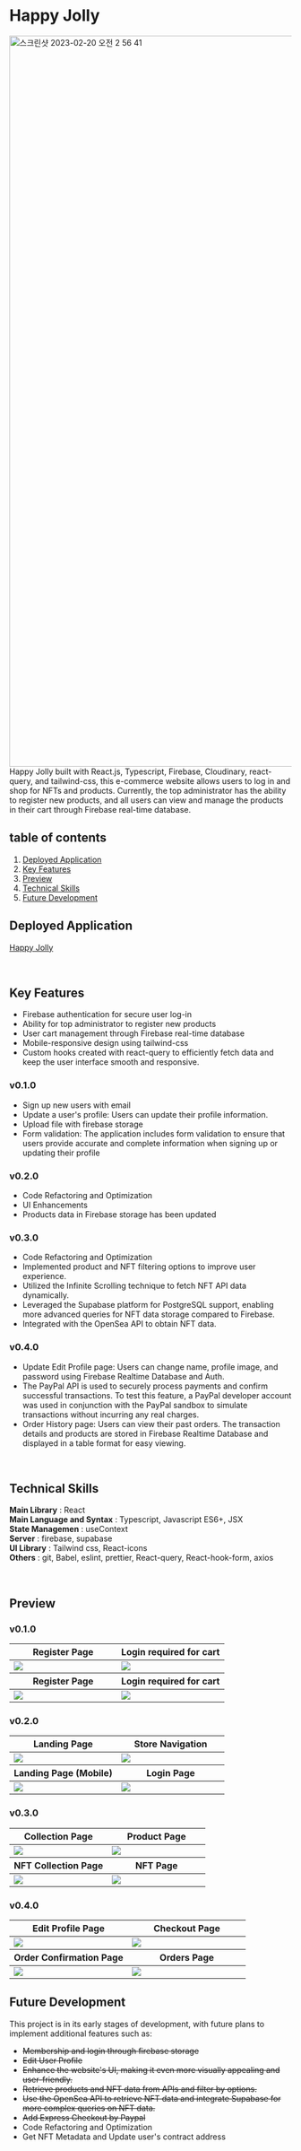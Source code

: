 # Happy Jolly

<img width="1304" alt="스크린샷 2023-02-20 오전 2 56 41" src="https://user-images.githubusercontent.com/69961780/220046017-7c1536c2-f7f3-4903-845b-acd6ec579a1e.png">
Happy Jolly built with React.js, Typescript, Firebase, Cloudinary, react-query, and tailwind-css, this e-commerce website allows users to log in and shop for NFTs and products. Currently, the top administrator has the ability to register new products, and all users can view and manage the products in their cart through Firebase real-time database.

## table of contents

1. [Deployed Application](#deployed-application)
2. [Key Features](#key-features)
3. [Preview](#preview)
4. [Technical Skills](#technical-skills)
5. [Future Development](#future-development)

## Deployed Application

<a href="https://happy-jolly.vercel.app/" target="_blank">Happy Jolly</a>

<br/>

## Key Features

- Firebase authentication for secure user log-in
- Ability for top administrator to register new products
- User cart management through Firebase real-time database
- Mobile-responsive design using tailwind-css
- Custom hooks created with react-query to efficiently fetch data and keep the user interface smooth and responsive.

### v0.1.0

- Sign up new users with email
- Update a user's profile: Users can update their profile information.
- Upload file with firebase storage
- Form validation: The application includes form validation to ensure that users provide accurate and complete information when signing up or updating their profile

### v0.2.0

- Code Refactoring and Optimization
- UI Enhancements
- Products data in Firebase storage has been updated

### v0.3.0

- Code Refactoring and Optimization
- Implemented product and NFT filtering options to improve user experience.
- Utilized the Infinite Scrolling technique to fetch NFT API data dynamically.
- Leveraged the Supabase platform for PostgreSQL support, enabling more advanced queries for NFT data storage compared to Firebase.
- Integrated with the OpenSea API to obtain NFT data.

### v0.4.0

- Update Edit Profile page: Users can change name, profile image, and password using Firebase Realtime Database and Auth.
- The PayPal API is used to securely process payments and confirm successful transactions. To test this feature, a PayPal developer account was used in conjunction with the PayPal sandbox to simulate transactions without incurring any real charges.
- Order History page: Users can view their past orders. The transaction details and products are stored in Firebase Realtime Database and displayed in a table format for easy viewing.

<br/>

## Technical Skills

<b>Main Library</b> : React <br/>
<b>Main Language and Syntax</b> : Typescript, Javascript ES6+, JSX <br/>
<b>State Managemen</b> : useContext <br/>
<b>Server</b> : firebase, supabase <br/>
<b>UI Library</b> : Tailwind css, React-icons <br/>
<b>Others</b> : git, Babel, eslint, prettier, React-query, React-hook-form, axios <br/>

<br/>

## Preview

### v0.1.0

<table width="100%">
  <thead>
    <tr>
      <th width="50%">Register Page</th>
      <th width="50%">Login required for cart</th>
    </tr>
  </thead>
  <tbody>
    <tr>
      <td width="50%"><img src="https://user-images.githubusercontent.com/69961780/218193003-1dd74c69-383e-4b5d-bcdd-2adb4ae7818d.gif"/></td>
      <td width="50%"><img src="https://user-images.githubusercontent.com/69961780/216543388-84d313ac-4e21-4e04-b63d-be43cb2f01a6.gif"/></td>
    </tr>
  </tbody>
    <thead>
    <tr>
      <th width="50%">Register Page</th>
      <th width="50%">Login required for cart</th>
    </tr>
  </thead>
  <tbody>
    <tr>
      <td width="50%"><img src="https://user-images.githubusercontent.com/69961780/216543412-394929af-826b-4c15-9e35-c8d090f900d5.gif"/></td>
      <td width="50%"><img src="https://user-images.githubusercontent.com/69961780/216533353-c1da824e-93fa-4236-a52d-fc9a21ade124.png"/></td>
    </tr>
  </tbody>
</table>

### v0.2.0

<table width="100%">
  <thead>
    <tr>
      <th width="50%">Landing Page</th>
      <th width="50%">Store Navigation</th>
    </tr>
  </thead>
  <tbody>
    <tr>
      <td width="50%"><img src="https://user-images.githubusercontent.com/69961780/220048658-a527ff02-9028-4219-b545-55887139e331.gif"/></td>
      <td width="50%"><img src="https://user-images.githubusercontent.com/69961780/220048933-e72a8bc5-910a-4c4a-81f7-08ddce79e0ce.png"/></td>
    </tr>
  </tbody>
    <thead>
    <tr>
      <th width="50%">Landing Page (Mobile)</th>
      <th width="50%">Login Page</th>
    </tr>
  </thead>
  <tbody>
    <tr>
      <td width="50%"><img src="https://user-images.githubusercontent.com/69961780/220049195-2f69991e-8bc3-4ecd-b1bf-144e2a51c5b5.png"/></td>
      <td width="50%"><img src="https://user-images.githubusercontent.com/69961780/220049749-55065938-176c-4d5a-a817-96e8e2ae8245.png"/></td>
    </tr>
  </tbody>
</table>

### v0.3.0

<table width="100%">
  <thead>
    <tr>
      <th width="50%">Collection Page</th>
      <th width="50%">Product Page</th>
    </tr>
  </thead>
  <tbody>
    <tr>
      <td width="50%"><img src="https://user-images.githubusercontent.com/69961780/226156864-b156bcc8-46f7-4396-9538-aabe8e879274.png"/></td>
      <td width="50%"><img src="https://user-images.githubusercontent.com/69961780/226156884-1e6758d7-cc97-4f39-a157-7bab65dac132.gif"/></td>
    </tr>
  </tbody>
    <thead>
    <tr>
      <th width="50%">NFT Collection Page</th>
      <th width="50%">NFT Page</th>
    </tr>
  </thead>
  <tbody>
    <tr>
      <td width="50%"><img src="https://user-images.githubusercontent.com/69961780/226156906-44750306-cc6a-4b04-9b44-d677aaa4a5d8.png"/></td>
      <td width="50%"><img src="https://user-images.githubusercontent.com/69961780/226156913-86cfb263-c68e-4fe3-9f97-cca86cb44468.gif"/></td>
    </tr>
  </tbody>
</table>

### v0.4.0

<table width="100%">
  <thead>
    <tr>
      <th width="50%">Edit Profile Page</th>
      <th width="50%">Checkout Page</th>
    </tr>
  </thead>
  <tbody>
    <tr>
      <td width="50%"><img src="https://user-images.githubusercontent.com/69961780/228140297-f98f3b59-2b59-40a0-a0bd-32f310be42e5.png"/></td>
      <td width="50%"><img src="https://user-images.githubusercontent.com/69961780/228140849-8dfc0519-7eed-4f92-a146-2fe5c459f56b.gif"/></td>
    </tr>
  </tbody>
    <thead>
    <tr>
      <th width="50%">Order Confirmation Page</th>
      <th width="50%">Orders Page</th>
    </tr>
  </thead>
  <tbody>
    <tr>
      <td width="50%"><img src="https://user-images.githubusercontent.com/69961780/228141066-02eb4081-62dd-4c1a-99dd-6c2a372cd716.png"/></td>
      <td width="50%"><img src="https://user-images.githubusercontent.com/69961780/228140981-5099e31d-251c-4fc4-9b94-385b67296c4e.png"/></td>
    </tr>
  </tbody>
</table>

## Future Development

This project is in its early stages of development, with future plans to implement additional features such as:

- ~~Membership and login through firebase storage~~
- ~~Edit User Profile~~
- ~~Enhance the website's UI, making it even more visually appealing and user-friendly.~~
- ~~Retrieve products and NFT data from APIs and filter by options.~~
- ~~Use the OpenSea API to retrieve NFT data and integrate Supabase for more complex queries on NFT data.~~
- ~~Add Express Checkout by Paypal~~
- Code Refactoring and Optimization
- Get NFT Metadata and Update user's contract address
